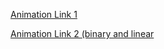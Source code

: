 [Animation Link 1](http://www.cs.armstrong.edu/liang/animation/web/BinarySearch.html)

[Animation Link 2 (binary and linear](https://www.cs.usfca.edu/~galles/visualization/Search.html) 
